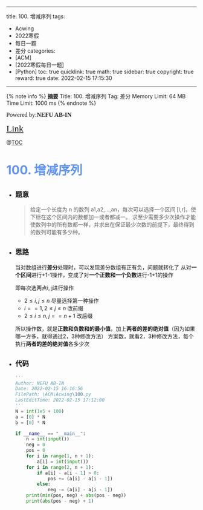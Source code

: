 <!--
 * @Author: NEFU AB-IN
 * @Date: 2022-02-15 17:15:30
 * @FilePath: /blog/source/_posts/Acwing2022-1-6.md
 * @LastEditTime: 2022-02-16 09:06:34
-->
---
title: 100. 增减序列
tags:
  - Acwing
  - 2022寒假
  - 每日一题
  - 差分
categories:
  - [ACM]
  - [2022寒假每日一题]
  - [Python]
toc: true
quicklink: true
math: true
sidebar: true
copyright: true
reward: true
date: 2022-02-15 17:15:30
---


{% note info %}
**摘要**
Title: 100. 增减序列
Tag: 差分
Memory Limit: 64 MB
Time Limit: 1000 ms
{% endnote %}
<!-- more -->

<font size=3 face=楷体>Powered by:**NEFU AB-IN**</font>

<font color=#FFA500 size=5 face=楷体>[Link](https://www.acwing.com/problem/content/description/102/)</font>

@[TOC](文章目录)

# <font color=#6495ED size=6>100. 增减序列
</font>

* ## <font size=4 face=粗体>题意</font>

  >给定一个长度为 n 的数列 a1,a2,…,an，每次可以选择一个区间 [l,r]，使下标在这个区间内的数都加一或者都减一。
  >求至少需要多少次操作才能使数列中的所有数都一样，并求出在保证最少次数的前提下，最终得到的数列可能有多少种。

* ## <font size=4 face=粗体>思路</font>

  当对数组进行**差分**处理时，可以发现差分数组有正有负，问题就转化了
  从对**一个区间**进行+1-1操作，变成了对**一个正数和一个负数**进行-1+1的操作

  即每次选两点i, j进行操作
  * $2 \le i, j \le n$ 尽量选择第一种操作
  * $i == 1, 2 \le j \le n$ 改前缀
  * $2 \le i \le n, j == n + 1$ 改后缀
  
  所以操作数，就是**正数和负数和的最小值**，加上**两者的差的绝对值**（因为如果哪一方多，就得通过2，3种修改方法）
  方案数，就看2，3种修改方法，每个执行**两者的差的绝对值**各多少次
  

* ## <font size=4 face=粗体>代码</font>

  ```python
  '''
  Author: NEFU AB-IN
  Date: 2022-02-15 16:16:56
  FilePath: \ACM\Acwing\100.py
  LastEditTime: 2022-02-15 17:12:00
  '''
  N = int(1e5 + 100)
  a = [0] * N
  b = [0] * N

  if __name__ == "__main__":
      n = int(input())
      neg = 0
      pos = 0
      for i in range(1, n + 1):
          a[i] = int(input())
      for i in range(2, n + 1):
          if a[i] - a[i - 1] > 0:
              pos += (a[i] - a[i - 1])
          else:
              neg -= (a[i] - a[i - 1])
      print(min(pos, neg) + abs(pos - neg))
      print(abs(pos - neg) + 1)
  ```